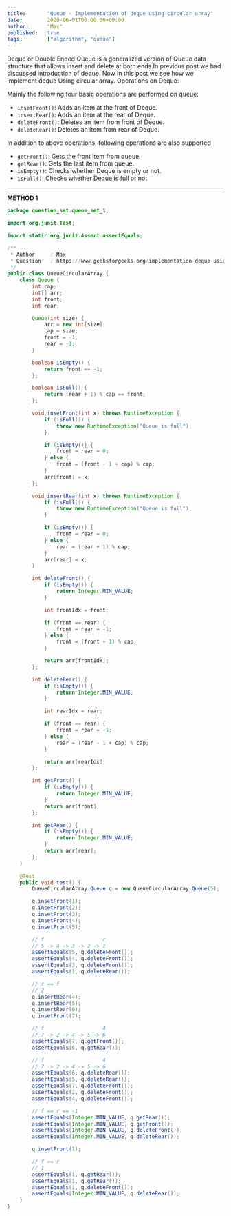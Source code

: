 ```yaml
---
title:       "Queue - Implementation of deque using circular array"
date:        2020-06-01T00:00:00+00:00
author:      "Max"
published:   true
tags:        ["algorithm", "queue"]
---
```


Deque or Double Ended Queue is a generalized version of Queue data structure that allows insert and delete at both ends.In previous post we had discussed introduction of deque. Now in this post we see how we implement deque Using circular array.
Operations on Deque:

Mainly the following four basic operations are performed on queue:

- `insetFront()`: Adds an item at the front of Deque.
- `insertRear()`: Adds an item at the rear of Deque.
- `deleteFront()`: Deletes an item from front of Deque.
- `deleteRear()`: Deletes an item from rear of Deque.

In addition to above operations, following operations are also supported

- `getFront()`: Gets the front item from queue.
- `getRear()`: Gets the last item from queue.
- `isEmpty()`: Checks whether Deque is empty or not.
- `isFull()`: Checks whether Deque is full or not.

---

**METHOD 1**

```java
package question_set.queue_set_1;

import org.junit.Test;

import static org.junit.Assert.assertEquals;

/**
 * Author     : Max
 * Question   : https://www.geeksforgeeks.org/implementation-deque-using-circular-array/
 */
public class QueueCircularArray {
    class Queue {
        int cap;
        int[] arr;
        int front;
        int rear;

        Queue(int size) {
            arr = new int[size];
            cap = size;
            front = -1;
            rear = -1;
        }

        boolean isEmpty() {
            return front == -1;
        };

        boolean isFull() {
            return (rear + 1) % cap == front;
        };

        void insetFront(int x) throws RuntimeException {
            if (isFull()) {
                throw new RuntimeException("Queue is full");
            }

            if (isEmpty()) {
                front = rear = 0;
            } else {
                front = (front - 1 + cap) % cap;
            }
            arr[front] = x;
        };

        void insertRear(int x) throws RuntimeException {
            if (isFull()) {
                throw new RuntimeException("Queue is full");
            }

            if (isEmpty()) {
                front = rear = 0;
            } else {
                rear = (rear + 1) % cap;
            }
            arr[rear] = x;
        }

        int deleteFront() {
            if (isEmpty()) {
                return Integer.MIN_VALUE;
            }

            int frontIdx = front;

            if (front == rear) {
                front = rear = -1;
            } else {
                front = (front + 1) % cap;
            }

            return arr[frontIdx];
        };

        int deleteRear() {
            if (isEmpty()) {
                return Integer.MIN_VALUE;
            }

            int rearIdx = rear;

            if (front == rear) {
                front = rear = -1;
            } else {
                rear = (rear - 1 + cap) % cap;
            }

            return arr[rearIdx];
        };

        int getFront() {
            if (isEmpty()) {
                return Integer.MIN_VALUE;
            }
            return arr[front];
        };

        int getRear() {
            if (isEmpty()) {
                return Integer.MIN_VALUE;
            }
            return arr[rear];
        };
    }

    @Test
    public void test() {
        QueueCircularArray.Queue q = new QueueCircularArray.Queue(5);

        q.insetFront(1);
        q.insetFront(2);
        q.insetFront(3);
        q.insetFront(4);
        q.insetFront(5);

        // f                   r
        // 5 -> 4 -> 3 -> 2 -> 1
        assertEquals(5, q.deleteFront());
        assertEquals(4, q.deleteFront());
        assertEquals(3, q.deleteFront());
        assertEquals(1, q.deleteRear());

        // r == f
        // 2
        q.insertRear(4);
        q.insertRear(5);
        q.insertRear(6);
        q.insetFront(7);

        // f                   4
        // 7 -> 2 -> 4 -> 5 -> 6
        assertEquals(7, q.getFront());
        assertEquals(6, q.getRear());

        // f                   4
        // 7 -> 2 -> 4 -> 5 -> 6
        assertEquals(6, q.deleteRear());
        assertEquals(5, q.deleteRear());
        assertEquals(7, q.deleteFront());
        assertEquals(2, q.deleteFront());
        assertEquals(4, q.deleteFront());

        // f == r == -1
        assertEquals(Integer.MIN_VALUE, q.getRear());
        assertEquals(Integer.MIN_VALUE, q.getFront());
        assertEquals(Integer.MIN_VALUE, q.deleteFront());
        assertEquals(Integer.MIN_VALUE, q.deleteRear());

        q.insetFront(1);

        // f == r
        // 1
        assertEquals(1, q.getRear());
        assertEquals(1, q.getRear());
        assertEquals(1, q.deleteFront());
        assertEquals(Integer.MIN_VALUE, q.deleteRear());
    }
}
```
